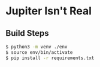 # Jupiter Isn't Real

## Build Steps

```sh
$ python3 -m venv ./env
$ source env/bin/activate
$ pip install -r requirements.txt
```
